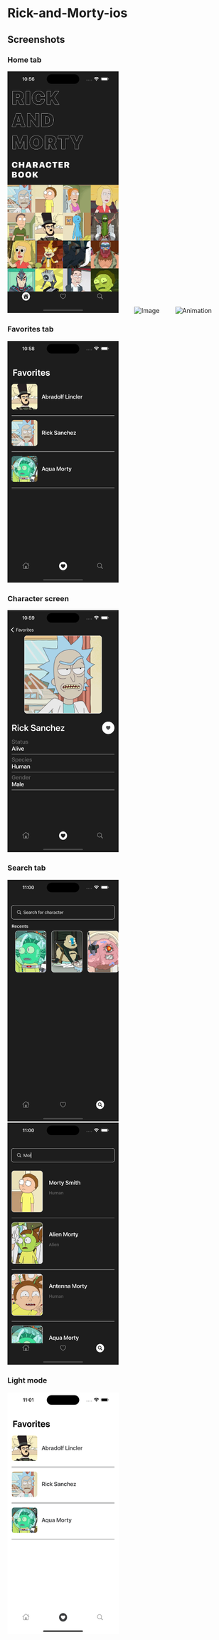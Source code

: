 # Rick-and-Morty-ios
## Screenshots
### Home tab
<p align="left">
  <img alt="Main" src="https://github.com/ForestOfDreams/Rick-and-Morty-ios/blob/main/Screenshots/Main.png?raw=true" width="250">
&nbsp; &nbsp; &nbsp; &nbsp;
  <img alt="Image" src="https://github.com/ForestOfDreams/Rick-and-Morty-ios/blob/main/Screenshots/Image.png?raw=true" width="250">
  &nbsp; &nbsp; &nbsp; &nbsp;
  <img alt="Animation" src="https://github.com/ForestOfDreams/Rick-and-Morty-ios/blob/main/Screenshots/Animation.gif?raw=true" width="250">
</p>

### Favorites tab
<img src="https://github.com/ForestOfDreams/Rick-and-Morty-ios/blob/main/Screenshots/Favorites.png?raw=true" width="250" />

### Character screen
<img src="https://github.com/ForestOfDreams/Rick-and-Morty-ios/blob/main/Screenshots/Character.png?raw=true" width="250" />

### Search tab
<p align="left">
  <img alt="Recents" src="https://github.com/ForestOfDreams/Rick-and-Morty-ios/blob/main/Screenshots/Recents.png?raw=true" width="250">
&nbsp; &nbsp; &nbsp; &nbsp;
  <img alt="Search" src="https://github.com/ForestOfDreams/Rick-and-Morty-ios/blob/main/Screenshots/Search.png?raw=true" width="250">
</p>

### Light mode
<img src="https://github.com/ForestOfDreams/Rick-and-Morty-ios/blob/main/Screenshots/LightMode.png?raw=true" width="250" />
